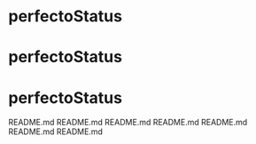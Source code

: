 # perfectoStatus
# perfectoStatus
# perfectoStatus
README.md
README.md
README.md
README.md
README.md
README.md
README.md
